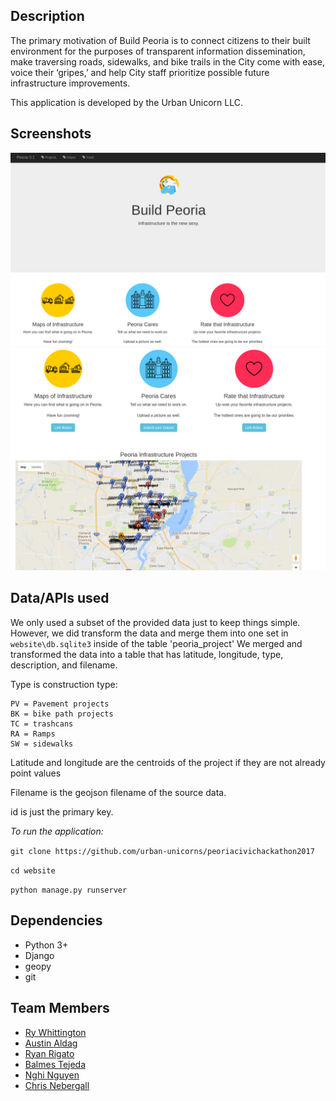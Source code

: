 ## Description

The primary motivation of Build Peoria is to connect citizens to their built environment for the purposes of transparent information dissemination, make traversing roads, sidewalks, and bike trails in the City come with ease, voice their ‘gripes,’ and help City staff prioritize possible future infrastructure improvements.

This application is developed by the Urban Unicorn LLC.

## Screenshots

![Main page](https://github.com/urban-unicorns/peoriacivichackathon2017/blob/master/main_page.png)
![Map](https://github.com/urban-unicorns/peoriacivichackathon2017/blob/master/map.png)

## Data/APIs used

We only used a subset of the provided data just to keep things simple. However, we did transform the data and merge them into one set in `website\db.sqlite3` inside of the table 'peoria_project'
We merged and transformed the data into a table that has latitude, longitude, type, description, and filename.

Type is construction type:

    PV = Pavement projects
    BK = bike path projects
    TC = trashcans
    RA = Ramps
    SW = sidewalks

Latitude and longitude are the centroids of the project if they are not already point values
    
Filename is the geojson filename of the source data.

id is just the primary key.

*To run the application:*

`git clone https://github.com/urban-unicorns/peoriacivichackathon2017`

`cd website`

`python manage.py runserver`

## Dependencies

+ Python 3+
+ Django
+ geopy
+ git


## Team Members

+ [Ry Whittington](https://github.com/orgs/urban-unicorns/people/rwhitt2049)
+ [Austin Aldag](https://github.com/orgs/urban-unicorns/people/ama296)
+ [Ryan Rigato](https://github.com/orgs/urban-unicorns/people/rrigato)
+ [Balmes Tejeda](https://github.com/orgs/urban-unicorns/people/BalmesTejeda)
+ [Nghi Nguyen](https://github.com/orgs/urban-unicorns/people/mnghinguyen)
+ [Chris Nebergall](https://github.com/orgs/urban-unicorns/people/topher96)
